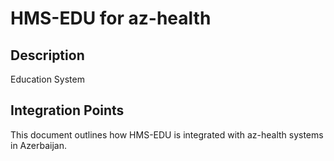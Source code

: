 # HMS-EDU for az-health

## Description

Education System

## Integration Points

This document outlines how HMS-EDU is integrated with az-health systems in Azerbaijan.
